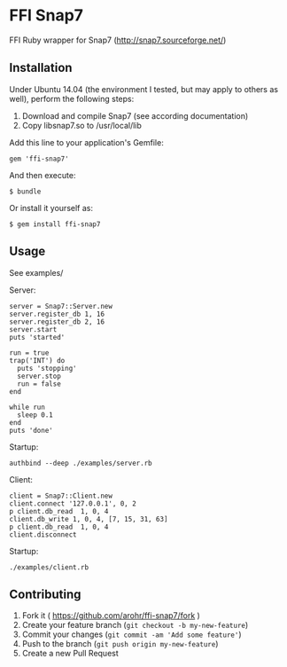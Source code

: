 # FFI Snap7

FFI Ruby wrapper for Snap7 (http://snap7.sourceforge.net/)

## Installation

Under Ubuntu 14.04 (the environment I tested, but may apply to others as well), perform the following steps:

1. Download and compile Snap7 (see according documentation)
2. Copy libsnap7.so to /usr/local/lib


Add this line to your application's Gemfile:

    gem 'ffi-snap7'

And then execute:

    $ bundle

Or install it yourself as:

    $ gem install ffi-snap7


## Usage

See examples/

Server:

    server = Snap7::Server.new
    server.register_db 1, 16
    server.register_db 2, 16
    server.start
    puts 'started'

    run = true
    trap('INT') do
      puts 'stopping'
      server.stop
      run = false
    end

    while run
      sleep 0.1
    end
    puts 'done'

Startup:

    authbind --deep ./examples/server.rb



Client:

    client = Snap7::Client.new
    client.connect '127.0.0.1', 0, 2
    p client.db_read  1, 0, 4
    client.db_write 1, 0, 4, [7, 15, 31, 63]
    p client.db_read  1, 0, 4
    client.disconnect

Startup:

    ./examples/client.rb



## Contributing

1. Fork it ( https://github.com/arohr/ffi-snap7/fork )
2. Create your feature branch (`git checkout -b my-new-feature`)
3. Commit your changes (`git commit -am 'Add some feature'`)
4. Push to the branch (`git push origin my-new-feature`)
5. Create a new Pull Request
